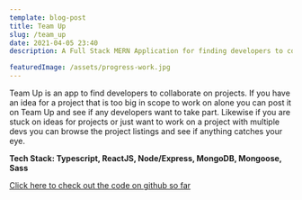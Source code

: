 ```yaml
---
template: blog-post
title: Team Up
slug: /team_up
date: 2021-04-05 23:40
description: A Full Stack MERN Application for finding developers to collaborate on projects, built using typescript.

featuredImage: /assets/progress-work.jpg
---
```


Team Up is an app to find developers to collaborate on projects. If you have an idea for a project that is too big in scope to work on alone you can post it on Team Up and see if any developers want to take part. Likewise if you are stuck on ideas for projects or just want to work on a project with multiple devs you can browse the project listings and see if anything catches your eye.

<strong>Tech Stack: Typescript, ReactJS, Node/Express, MongoDB, Mongoose, Sass</strong>

[Click here to check out the code on github so far](https://github.com/josepwil/team-up)
